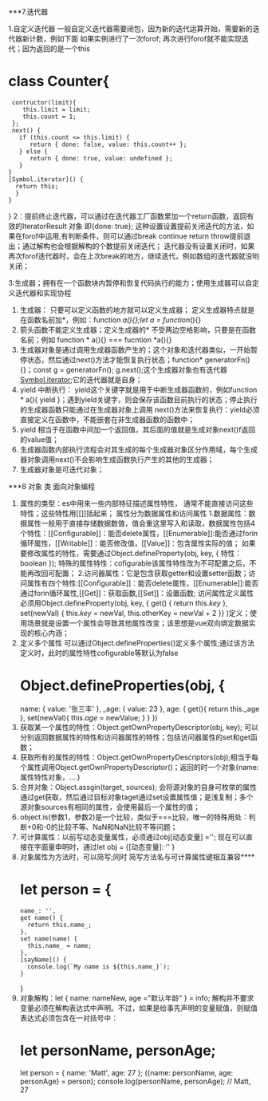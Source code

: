 
***7.迭代器

1.自定义迭代器 一般自定义迭代器需要闭包，因为新的迭代运算开始，需要新的迭代器新计数，例如下面 如果实例进行了一次forof; 再次进行forof就不能实现迭代；因为返回的是一个this 
 # class Counter{
     contructor(limit){
        this.limit = limit;
        this.count = 1;
     };
     next() { 
       if (this.count <= this.limit) { 
          return { done: false, value: this.count++ }; 
       } else { 
          return { done: true, value: undefined }; 
       } 
    } 
    [Symbol.iterator]() { 
      return this; 
      }
    }
  }
2：提前终止迭代器，可以通过在迭代器工厂函数里加一个return函数，返回有效的IteratorResult 对象 即{done: true}; 这种设置设置提前关闭迭代的方法，如果在forof中运用,有判断条件，则可以通过break continue return throw提前退出；通过解构也会根据解构的个数提前关闭迭代； 迭代器没有设置关闭时，如果再次forof迭代器时，会在上次break的地方，继续迭代，例如数组的迭代器就没哟关闭；
    
3:生成器；拥有在一个函数块内暂停和恢复代码执行的能力；使用生成器可以自定义迭代器和实现协程
   1. 生成器： 只要可以定义函数的地方就可以定义生成器； 定义生成器特点就是在函数名前加*，例如：function *a(){};let a = function*(){}
   2. 箭头函数不能定义生成器；定义生成器的* 不受两边空格影响，只要是在函数名前；例如 function * a(){} === fucntion *a(){}
   3. 生成器对象是通过调用生成器函数产生的；这个对象和迭代器类似，一开始暂停状态，然后通过next()方法才能恢复执行状态；function* generatorFn() {}；const g = generatorFn(); g.next();这个生成器对象也有迭代器[Symbol.iterator]();它的迭代器就是自身；
   4. yield 中断执行： yield这个关键字就是用于中断生成器函数的，例如function * a(){ yield }；遇到yield关键字，则会保存该函数目前执行的状态；停止执行的生成器函数只能通过在生成器对象上调用 next()方法来恢复执行：yield必须直接定义在函数中，不能嵌套在非生成器函数的函数中；
   5. yield 相当于在函数中间加一个返回值，其后面的值就是生成对象next()f返回的value值；
   6. 生成器函数内部执行流程会对其生成的每个生成器对象区分作用域，每个生成器对象调用next()不会影响生成函数执行产生的其他的生成器；
   7. 生成器对象是可迭代对象；
   
***8 对象 类 面向对象编程

1. 属性的类型：es中用来一些内部特征描述属性特性， 通常不能直接访问这些特性；这些特性用[[]]括起来； 属性分为数据属性和访问属性
   1.数据属性：数据属性一般用于直接存储数据数值，值会重这里写入和读取，数据属性包括4个特性：[[Configurable]]：能否delete属性，[[Enumerable]]:能否通过forin循环属性，[[Writable]]：能否修改值，[[Value]]：包含属性实际的值； 如果要修改属性的特性，需要通过Object.defineProperty(obj, key, { 特性： boolean }); 特殊的属性特性：cofigurable该属性特性改为不可配置之后，不能再改回可配置；
   2.访问器属性：它是包含获取getter和设置setter函数；访问属性有四个特性:[[Configurable]]：能否delete属性，[[Enumerable]]:能否通过forin循环属性,[[Get]]：获取函数,[[Set]]：设置函数; 访问属性定义属性必须用Object.defineProperty(obj, key, { get() { return this._key_ }, set(newVal) { this._key_ = newVal, this.otherKey = newVal + 2 }} )定义；使用场景就是设置一个属性会导致其他属性改变；该思想是vue双向绑定数据实现的核心内涵；
2. 定义多个属性
   可以通过Object.defineProperties()定义多个属性;通过该方法定义时，此时的属性特性cofigurable等默认为false
   # Object.defineProperties(obj, {
     name: {
       value: '张三丰'
     },
     _age: {
       value: 23
     },
     age: {
       get(){
         return this._age   
       },
       set(newVal){
         this._age_ = newValue;
       }
     }
   })
3. 获取某一个属性的特性：Object.getOwnPropertyDescriptor(obj, key); 可以分别返回数据属性的特性和访问器属性的特性；包括访问器属性的set和get函数；
4. 获取所有的属性的特性：Object.getOwnPropertyDescriptors(obj);相当于每个属性调用Object.getOwnPropertyDescriptor()；返回的时一个对象{name: 属性特性对象，....}
5. 合并对象：Object.assgin(target, sources); 会将源对象的自身可枚举的属性通过get获取，然后通过目标对象taget通过set设置属性值；是浅复制；多个源对象sources有相同的属性，会使用最后一个属性的值；
6. object.is(参数1，参数2)是一个比较，类似于===比较，唯一的特殊用处：判断+0和-0的比较不等、NaN和NaN比较不等问题；
7. 可计算属性：以前写动态变量属性，必须通过obj[动态变量] =''; 现在可以直接在字面量申明时，通过let obj = {[动态变量]: '' }
8. 对象属性为方法时，可以简写;同时 简写方法名与可计算属性键相互兼容****
   #  let person = { 
       name_: '', 
       get name() { 
         return this.name_; 
       }, 
       set name(name) { 
         this.name_ = name; 
       }, 
       [sayName]() { 
         console.log(`My name is ${this.name_}`); 
       } 
      }
9. 对象解构：let { name: nameNew, age ="默认年龄" } = info; 
   解构并不要求变量必须在解构表达式中声明。不过，如果是给事先声明的变量赋值，则赋值表达式必须包含在一对括号中：
   #  let personName, personAge; 
   let person = { 
    name: 'Matt', 
    age: 27 
   }; 
   ({name: personName, age: personAge} = person); 
   console.log(personName, personAge); // Matt, 27
